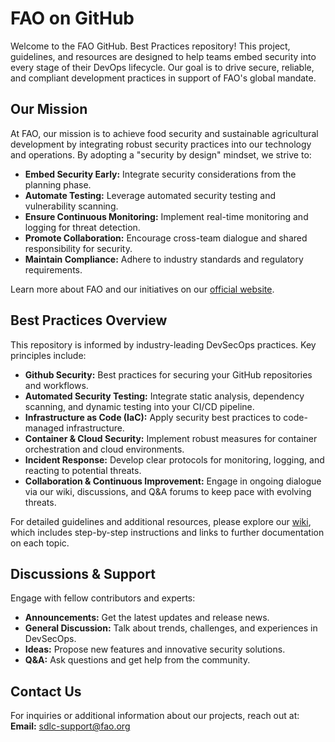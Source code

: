 # FAO on GitHub

Welcome to the FAO GitHub. Best Practices repository! This project, guidelines, and resources are designed to help teams embed security into every stage of their DevOps lifecycle. Our goal is to drive secure, reliable, and compliant development practices in support of FAO's global mandate.

## Our Mission

At FAO, our mission is to achieve food security and sustainable agricultural development by integrating robust security practices into our technology and operations. By adopting a "security by design" mindset, we strive to:

- **Embed Security Early:** Integrate security considerations from the planning phase.
- **Automate Testing:** Leverage automated security testing and vulnerability scanning.
- **Ensure Continuous Monitoring:** Implement real-time monitoring and logging for threat detection.
- **Promote Collaboration:** Encourage cross-team dialogue and shared responsibility for security.
- **Maintain Compliance:** Adhere to industry standards and regulatory requirements.

Learn more about FAO and our initiatives on our [official website](https://www.fao.org/home/es).

## Best Practices Overview

This repository is informed by industry-leading DevSecOps practices. Key principles include:

- **Github Security:** Best practices for securing your GitHub repositories and workflows.
- **Automated Security Testing:** Integrate static analysis, dependency scanning, and dynamic testing into your CI/CD pipeline.
- **Infrastructure as Code (IaC):** Apply security best practices to code-managed infrastructure.
- **Container & Cloud Security:** Implement robust measures for container orchestration and cloud environments.
- **Incident Response:** Develop clear protocols for monitoring, logging, and reacting to potential threats.
- **Collaboration & Continuous Improvement:** Engage in ongoing dialogue via our wiki, discussions, and Q&A forums to keep pace with evolving threats.

For detailed guidelines and additional resources, please explore our [wiki](https://github.com/un-fao/devsecops-bestpractices/wiki), which includes step-by-step instructions and links to further documentation on each topic.

## Discussions & Support

Engage with fellow contributors and experts:

- **Announcements:** Get the latest updates and release news.
- **General Discussion:** Talk about trends, challenges, and experiences in DevSecOps.
- **Ideas:** Propose new features and innovative security solutions.
- **Q&A:** Ask questions and get help from the community.

## Contact Us

For inquiries or additional information about our projects, reach out at:  
**Email:** sdlc-support@fao.org
